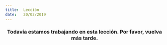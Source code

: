 ```yaml
---
title:  Lección
date:   20/02/2019
---
```


### <center>Todavía estamos trabajando en esta lección. Por favor, vuelva más tarde.</center>